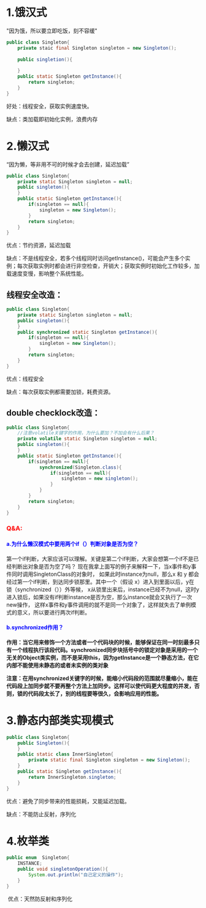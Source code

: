 # **1.饿汉式**

"因为饿，所以要立即吃饭，刻不容缓"

```java
public class Singleton{ 
    private staic final Singleton singleton = new Singleton();  
    
    public singletion(){  
        
    }       
    public static Singleton getInstance(){  
        return singleton;   
    }    
}
```

好处：线程安全，获取实例速度快。

缺点：类加载即初始化实例，浪费内存



# **2.懒汉式**

“因为懒，等非用不可的时候才会去创建，延迟加载”

```java
public class Singleton{  
    private static Singleton singleton = null;   
    public singleton(){    
    }      
    public static Singleton getInstance(){   
        if(singleton == null){  
            singleton = new Singleton();  
        }      
        return singleton;
    } 
}
```

优点：节约资源，延迟加载

缺点：不是线程安全，若多个线程同时访问getInstance()，可能会产生多个实例；每次获取实例时都会进行非空检查，开销大；获取实例时初始化工作较多，加载速度变慢，影响整个系统性能。



## **线程安全改造：**

```java
public class Singleton{  
    private static Singleton singleton = null;   
    public singleton(){       
    }     
    public synchronized static Singleton getInstance(){ 
        if(singleton == null){   
            singleton = new Singleton();    
        }      
        return singleton;  
    } 
}
```

优点：线程安全

缺点：每次获取实例都需要加锁，耗费资源。

## **double checklock改造：**

```java
public class Singleton{   
    //注意volatile关键字的作用，为什么要加？不加会有什么后果？
    private volatile static Singleton singleton = null;     
    public singleton(){       
    }      
    public static Singleton getInstance(){   
        if(singleton == null){    
            synchronized(Singleton.class){      
                if(singleton == null){       
                    singleton = new singleton();    
                }          
            }      
        }      
        return singleton;   
    } 
}
```

### <span style="color:red">**Q&A:**</span>

####  **<span style="color:blue"> a.为什么懒汉模式中要用两个if（）判断对象是否为空？</span>**

​ 第一个if判断，大家应该可以理解。关键是第二个if判断，大家会想第一个if不是已经判断出对象是否为空了吗？ 
现在我拿上面写的例子来解释一下，当x事件和y事件同时调用SingletonClass的对象时，
如果此时instance为null，那么x 和 y 都会经过第一个if判断，到达同步锁那里。其中一个（假设 x）进入到里面以后，y在锁（synchronized（））外等候，
x从锁里出来后，instance已经不为null，这时y进入锁后，如果没有if判断instance是否为空，那么instance就会又执行了一次new操作，
这样x事件和y事件调用的就不是同一个对象了，这样就失去了单例模式的意义，所以要进行两次if判断。
       

####   **<span style="color:blue">b.synchronized作用？</span>**

​				**作用：当它用来修饰一个方法或者一个代码块的时候，能够保证在同一时刻最多只有一个线程执行该段代码。synchronized同步块括号中的锁定对象是采用的一个无关的Object类实例，而不是采用this，因为getInstance是一个静态方法，在它内部不能使用未静态的或者未实例的类对象**

​			**注意：在用synchronized关键字的时候，能缩小代码段的范围就尽量缩小，能在代码段上加同步就不要再整个方法上加同步。这样可以使代码更大程度的并发，否则，锁的代码段太长了，别的线程要等很久，会影响应用的性能。**

# **3.静态内部类实现模式**

```java
public class Singleton{  
    public Singleton(){ 
    }      
    public static class InnerSingleton{  
        private static final Singleton singleton = new Singleton();   
    }       
    public static Singleton getInstance(){ 
        return InnerSingleton.singleton; 
    } 
}
```

优点：避免了同步带来的性能损耗，又能延迟加载。

缺点：不能防止反射，序列化

# **4.枚举类**

```java
public enum  Singleton{   
    INSTANCE;       
    public void singletonOperation(){  
        System.out.println("自己定义的操作");  
    } 
}
```

​	优点：天然防反射和序列化
